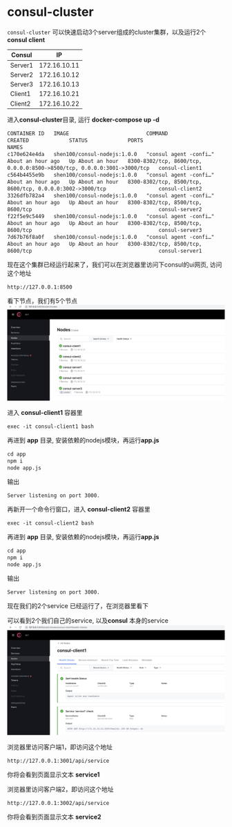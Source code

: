 # consul-cluster
`consul-cluster` 可以快速启动3个server组成的cluster集群，以及运行2个 **consul client**

| Consul | IP |
| ------- | ------- |
| Server1| 172.16.10.11 |
| Server2 | 172.16.10.12 |
| Server3 | 172.16.10.13 |
| Client1 | 172.16.10.21 |
| Client2 | 172.16.10.22 |

进入**consul-cluster**目录, 运行 **docker-compose up -d**

```
CONTAINER ID   IMAGE                         COMMAND                  CREATED             STATUS             PORTS                                                                     NAMES
c170e624e4da   shen100/consul-nodejs:1.0.0   "consul agent -confi…"   About an hour ago   Up About an hour   8300-8302/tcp, 8600/tcp, 0.0.0.0:8500->8500/tcp, 0.0.0.0:3001->3000/tcp   consul-client1
c564b4455e9b   shen100/consul-nodejs:1.0.0   "consul agent -confi…"   About an hour ago   Up About an hour   8300-8302/tcp, 8500/tcp, 8600/tcp, 0.0.0.0:3002->3000/tcp                 consul-client2
3326dfb782a4   shen100/consul-nodejs:1.0.0   "consul agent -confi…"   About an hour ago   Up About an hour   8300-8302/tcp, 8500/tcp, 8600/tcp                                         consul-server2
f22f5e9c5449   shen100/consul-nodejs:1.0.0   "consul agent -confi…"   About an hour ago   Up About an hour   8300-8302/tcp, 8500/tcp, 8600/tcp                                         consul-server3
7d67b76f8a0f   shen100/consul-nodejs:1.0.0   "consul agent -confi…"   About an hour ago   Up About an hour   8300-8302/tcp, 8500/tcp, 8600/tcp                                         consul-server1
```

现在这个集群已经运行起来了，我们可以在浏览器里访问下consul的ui网页, 访问这个地址
```
http://127.0.0.1:8500
```

看下节点，我们有5个节点
![My Picture 1](images/1.jpg)


进入 **consul-client1** 容器里
```
exec -it consul-client1 bash
```

再进到 **app** 目录,  安装依赖的nodejs模块，再运行**app.js**
```
cd app
npm i 
node app.js 
```

输出
```
Server listening on port 3000.
```

再新开一个命令行窗口，进入 **consul-client2** 容器里
```
exec -it consul-client2 bash
```

再进到 **app** 目录,  安装依赖的nodejs模块，再运行**app.js**
```
cd app
npm i 
node app.js 
```

输出
```
Server listening on port 3000.
```

现在我们的2个service 已经运行了，在浏览器里看下

可以看到2个我们自己的service, 以及**consul** 本身的service
![My Picture 2](images/2.jpg)

浏览器里访问客户端1，即访问这个地址
```
http://127.0.0.1:3001/api/service
```

你将会看到页面显示文本 **service1**

浏览器里访问客户端2，即访问这个地址
```
http://127.0.0.1:3002/api/service
```

你将会看到页面显示文本 **service2**










